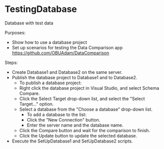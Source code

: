 # TestingDatabase
Database with test data

Purposes:
* Show how to use a database project
* Set up scenarios for testing the Data Comparison app https://github.com/OBUAdam/DataComparison

Steps:
* Create Database1 and Database2 on the same server.
* Publish the database project to Database1 and to Database2.
    * To publish a database project:
    * Right click the database project in Visual Studio, and select Schema Compare.
    * Click the Select Target drop-down list, and select the "Select Target..." option.
    * Select a database from the "Choose a database" drop-down list.
        * To add a database to the list:
        * Click the "New Connection" button.
        * Enter the server name and the database name.
    * Click the Compare button and wait for the comparison to finish.
    * Click the Update button to update the selected database.
* Execute the SetUpDatabase1 and SetUpDatabase2 scripts.
